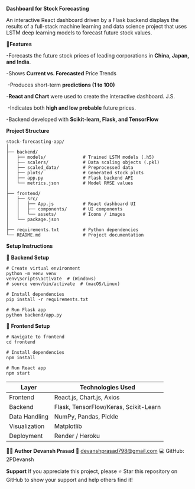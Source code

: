 **Dashboard for Stock Forecasting**

 An interactive React dashboard driven by a Flask backend displays the results of a full-stack machine learning and data science project that uses LSTM deep learning models to forecast future stock values.

 🔷**Features**

 -Forecasts the future stock prices of leading corporations in **China, Japan, and India**.

 -Shows **Current vs. Forecasted** Price Trends

  -Produces short-term **predictions (1 to 100)**

 -**React and Chart** were used to create the interactive dashboard. J.S.

  -Indicates both **high and low probable** future prices.

 -Backend developed with **Scikit-learn, Flask, and TensorFlow**

 **Project Structure**
 ```
stock-forecasting-app/
│
├── backend/
│   ├── models/              # Trained LSTM models (.h5)
│   ├── scalers/             # Data scaling objects (.pkl)
│   ├── scaled_data/         # Preprocessed data
│   ├── plots/               # Generated stock plots
│   ├── app.py               # Flask backend API
│   └── metrics.json         # Model RMSE values
│
├── frontend/
│   ├── src/
│   │   ├── App.js           # React dashboard UI
│   │   ├── components/      # UI components
│   │   └── assets/          # Icons / images
│   └── package.json
│
├── requirements.txt         # Python dependencies
└── README.md                # Project documentation
```
**Setup Instructions**

🔹 **Backend Setup**
```
# Create virtual environment
python -m venv venv
venv\Scripts\activate  # (Windows)
# source venv/bin/activate  # (macOS/Linux)

# Install dependencies
pip install -r requirements.txt

# Run Flask app
python backend/app.py
```
🔹 **Frontend Setup**
```
# Navigate to frontend
cd frontend

# Install dependencies
npm install

# Run React app
npm start
```
| Layer         | Technologies Used                     |
| ------------- | ------------------------------------- |
| Frontend      | React.js, Chart.js, Axios             |
| Backend       | Flask, TensorFlow/Keras, Scikit-Learn |
| Data Handling | NumPy, Pandas, Pickle                 |
| Visualization | Matplotlib                            |
| Deployment    | Render / Heroku                       |

👨‍💻 **Author**
**Devansh Prasad**
📧 devanshprasad798@gmail.com
💻 GitHub: 2PDevansh

**Support**
If you appreciate this project, please ⭐ Star this repository on GitHub to show your support and help others find it!
